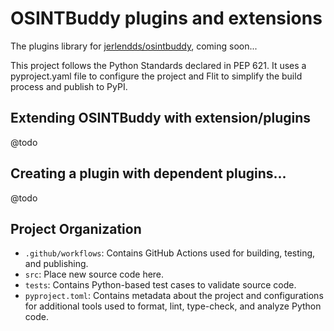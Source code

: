 # OSINTBuddy plugins and extensions

The plugins library for [jerlendds/osintbuddy](https://github.com/jerlendds/osintbuddy), coming soon...


This project follows the Python Standards declared in PEP 621. It uses a pyproject.yaml file to configure the project and Flit to simplify the build process and publish to PyPI.

## Extending OSINTBuddy with extension/plugins

@todo

## Creating a plugin with dependent plugins...

@todo


## Project Organization

- `.github/workflows`: Contains GitHub Actions used for building, testing, and publishing.
- `src`: Place new source code here.
- `tests`: Contains Python-based test cases to validate source code.
- `pyproject.toml`: Contains metadata about the project and configurations for additional tools used to format, lint, type-check, and analyze Python code.